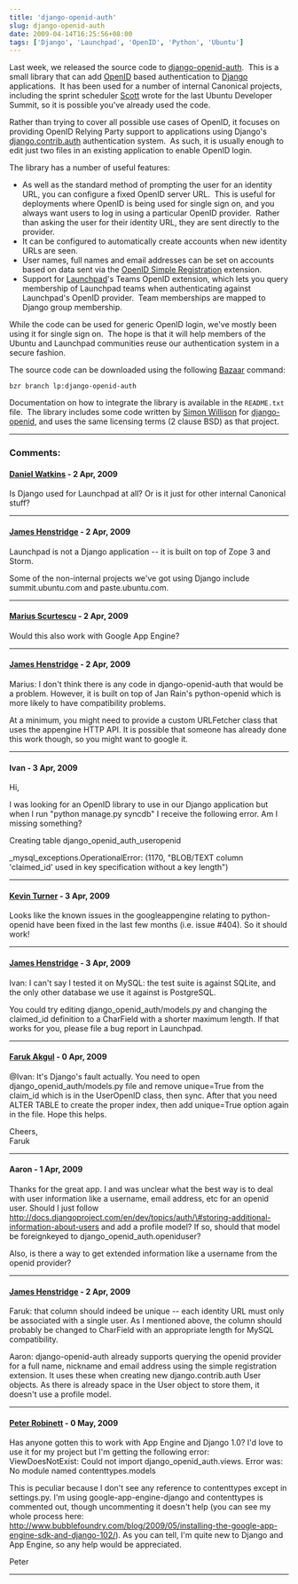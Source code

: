 ```yaml
---
title: 'django-openid-auth'
slug: django-openid-auth
date: 2009-04-14T16:25:56+08:00
tags: ['Django', 'Launchpad', 'OpenID', 'Python', 'Ubuntu']
---
```


Last week, we released the source code to
[django-openid-auth](https://launchpad.net/django-openid-auth).  This is
a small library that can add [OpenID](http://openid.net/) based
authentication to [Django](http://www.djangoproject.com/) applications. 
It has been used for a number of internal Canonical projects, including
the sprint scheduler
[Scott](http://www.netsplit.com/ "Scott James Remnant") wrote for the
last Ubuntu Developer Summit, so it is possible you\'ve already used the
code.

Rather than trying to cover all possible use cases of OpenID, it focuses
on providing OpenID Relying Party support to applications using
Django\'s
[django.contrib.auth](http://docs.djangoproject.com/en/dev/topics/auth/ "User authentication in Django")
authentication system.  As such, it is usually enough to edit just two
files in an existing application to enable OpenID login.

The library has a number of useful features:

-   As well as the standard method of prompting the user for an identity
    URL, you can configure a fixed OpenID server URL.  This is useful
    for deployments where OpenID is being used for single sign on, and
    you always want users to log in using a particular OpenID provider. 
    Rather than asking the user for their identity URL, they are sent
    directly to the provider.
-   It can be configured to automatically create accounts when new
    identity URLs are seen.
-   User names, full names and email addresses can be set on accounts
    based on data sent via the [OpenID Simple
    Registration](http://openid.net/specs/openid-simple-registration-extension-1_1-01.html)
    extension.
-   Support for [Launchpad](https://launchpad.net/)\'s Teams OpenID
    extension, which lets you query membership of Launchpad teams when
    authenticating against Launchpad\'s OpenID provider.  Team
    memberships are mapped to Django group membership.

While the code can be used for generic OpenID login, we\'ve mostly been
using it for single sign on.  The hope is that it will help members of
the Ubuntu and Launchpad communities reuse our authentication system in
a secure fashion.

The source code can be downloaded using the following
[Bazaar](http://bazaar-vcs.org/) command:

    bzr branch lp:django-openid-auth

Documentation on how to integrate the library is available in the
`README.txt` file.  The library includes some code written by [Simon
Willison](http://simonwillison.net/) for
[django-openid](http://code.google.com/p/django-openid/), and uses the
same licensing terms (2 clause BSD) as that project.

---
### Comments:
#### [Daniel Watkins](http://blog.daniel-watkins.co.uk) - <time datetime="2009-04-14 20:37:33">2 Apr, 2009</time>

Is Django used for Launchpad at all? Or is it just for other internal
Canonical stuff?

---
#### [James Henstridge](http://blogs.gnome.org/jamesh/) - <time datetime="2009-04-14 22:35:47">2 Apr, 2009</time>

Launchpad is not a Django application \-- it is built on top of Zope 3
and Storm.

Some of the non-internal projects we\'ve got using Django include
summit.ubuntu.com and paste.ubuntu.com.

---
#### [Marius Scurtescu](http://marius.scurtescu.com) - <time datetime="2009-04-14 23:10:43">2 Apr, 2009</time>

Would this also work with Google App Engine?

---
#### [James Henstridge](http://blogs.gnome.org/jamesh/) - <time datetime="2009-04-14 23:47:51">2 Apr, 2009</time>

Marius: I don\'t think there is any code in django-openid-auth that
would be a problem. However, it is built on top of Jan Rain\'s
python-openid which is more likely to have compatibility problems.

At a minimum, you might need to provide a custom URLFetcher class that
uses the appengine HTTP API. It is possible that someone has already
done this work though, so you might want to google it.

---
#### Ivan - <time datetime="2009-04-15 15:18:32">3 Apr, 2009</time>

Hi,

I was looking for an OpenID library to use in our Django application but
when I run \"python manage.py syncdb\" I receive the following error. Am
I missing something?

Creating table django\_openid\_auth\_useropenid

\_mysql\_exceptions.OperationalError: (1170, \"BLOB/TEXT column
\'claimed\_id\' used in key specification without a key length\")

---
#### [Kevin Turner](http://keturn.net/) - <time datetime="2009-04-15 15:27:07">3 Apr, 2009</time>

Looks like the known issues in the googleappengine relating to
python-openid have been fixed in the last few months (i.e. issue \#404).
So it should work!

---
#### [James Henstridge](http://blogs.gnome.org/jamesh/) - <time datetime="2009-04-15 17:47:11">3 Apr, 2009</time>

Ivan: I can\'t say I tested it on MySQL: the test suite is against
SQLite, and the only other database we use it against is PostgreSQL.

You could try editing django\_openid\_auth/models.py and changing the
claimed\_id definition to a CharField with a shorter maximum length. If
that works for you, please file a bug report in Launchpad.

---
#### [Faruk Akgul](http://faruk.akgul.org/) - <time datetime="2009-04-19 13:20:57">0 Apr, 2009</time>

\@Ivan: It\'s Django\'s fault actually. You need to open
django\_openid\_auth/models.py file and remove unique=True from the
claim\_id which is in the UserOpenID class, then sync. After that you
need ALTER TABLE to create the proper index, then add unique=True option
again in the file. Hope this helps.

Cheers,\
Faruk

---
#### Aaron - <time datetime="2009-04-27 08:55:32">1 Apr, 2009</time>

Thanks for the great app. I and was unclear what the best way is to deal
with user information like a username, email address, etc for an openid
user. Should I just follow
http://docs.djangoproject.com/en/dev/topics/auth/\#storing-additional-information-about-users
and add a profile model? If so, should that model be foreignkeyed to
django\_openid\_auth.openiduser?

Also, is there a way to get extended information like a username from
the openid provider?

---
#### [James Henstridge](http://blogs.gnome.org/jamesh/) - <time datetime="2009-04-28 18:09:45">2 Apr, 2009</time>

Faruk: that column should indeed be unique \-- each identity URL must
only be associated with a single user. As I mentioned above, the column
should probably be changed to CharField with an appropriate length for
MySQL compatibility.

Aaron: django-openid-auth already supports querying the openid provider
for a full name, nickname and email address using the simple
registration extension. It uses these when creating new
django.contrib.auth User objects. As there is already space in the User
object to store them, it doesn\'t use a profile model.

---
#### [Peter Robinett](http://www.bubblefoundry.com) - <time datetime="2009-05-10 17:59:46">0 May, 2009</time>

Has anyone gotten this to work with App Engine and Django 1.0? I\'d love
to use it for my project but I\'m getting the following error:\
ViewDoesNotExist: Could not import django\_openid\_auth.views. Error
was: No module named contenttypes.models

This is peculiar because I don\'t see any reference to contenttypes
except in settings.py. I\'m using google-app-engine-django and
contenttypes is commented out, though uncommenting it doesn\'t help (you
can see my whole process here:
http://www.bubblefoundry.com/blog/2009/05/installing-the-google-app-engine-sdk-and-django-102/).
As you can tell, I\'m quite new to Django and App Engine, so any help
would be appreciated.

Peter

---
